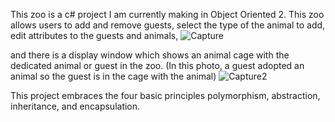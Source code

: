 This zoo is a c# project I am currently making in Object Oriented 2.
This zoo allows users to add and remove guests, select the type of the animal to add, edit attributes to the guests and animals,
![Capture](https://github.com/1Joey23/Zoo/assets/136002112/5a0371f4-07f3-4b4c-87cf-066bfe128397)


and there is a display window which shows an animal cage with the dedicated animal or guest in the zoo.
(In this photo, a guest adopted an animal so the guest is in the cage with the animal)
![Capture2](https://github.com/1Joey23/Zoo/assets/136002112/2fd6fcb4-dfa7-412a-bd31-84198b7d53d7)



This project embraces the four basic principles polymorphism, abstraction, inheritance, and encapsulation. 

